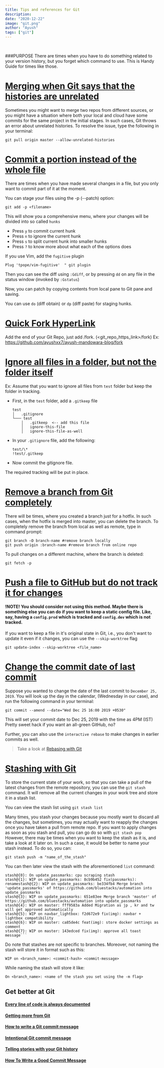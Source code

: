 ```yaml
---
title: Tips and references for Git
description:
date: "2020-12-22"
image: "git.png"
author: "Ayush"
tags: ["git"]
---
```


<br />

###PURPOSE
There are times when you have to do something related to your version history, but you forget which command to use. This is Handy Guide for times like those.

# [Merging when Git says that the histories are unrelated](https://www.educative.io/edpresso/the-fatal-refusing-to-merge-unrelated-histories-git-error)

Sometimes you might want to merge two repos from different sources, or you might have a situation where both your local and cloud have some commits for the same project in the initial stages.
In such cases, Git throws an error about unrelated histories.
To resolve the issue, type the following in your terminal:

```
git pull origin master --allow-unrelated-histories
```

# [Commit a portion instead of the whole file](https://filip-prochazka.com/blog/git-commit-only-parts-of-a-file)

There are times when you have made several changes in a file, but you only want to commit part of it at the moment.

You can stage your files using the -p (--patch) option:

```
git add -p <filename>
```

This will show you a comprehensive menu, where your changes will be divided into so called `hunks`

- Press `y` to commit current hunk
- Press `n` to ignore the current hunk
- Press `s` to split current hunk into smaller hunks
- Press `?` to know more about what each of the options does

If you use Vim, add the `fugitive` plugin

```
Plug 'tpope/vim-fugitive'  " git plugin
```

Then you can see the diff using `:Gdiff`, or by pressing `dd` on any file in the status window (invoked by `:Gstatus`)

Now, you can patch by copying contents from local pane to Git pane and saving.

You can use `do` (diff obtain) or `dp` (diff paste) for staging hunks.

# [Quick Fork HyperLink](https://stackoverflow.com/a/32460729/7048915)

Add the end of your Git Repo, just add /fork. (<git_repo_https_link>/fork)
Ex: https://github.com/ayushxx7/ayush-mandowara-blog/fork

# [Ignore all files in a folder, but not the folder itself](https://stackoverflow.com/a/4250082)

Ex: Assume that you want to ignore all files from `test` folder but keep the folder in tracking.

- First, in the `test` folder, add a `.gitkeep` file

  ```
  test
  │   .gitignore
  └─── test
      │   .gitkeep  <-- add this file
      │   ignore-this-file
      │   ignore-this-file-as-well
  ```

- In your `.gitignore` file, add the following:
  ```
  test/\*
  !test/.gitkeep
  ```
- Now commit the gitignore file.

The required tracking will be put in place.

# [Remove a branch from Git completely](https://stackoverflow.com/questions/5094293/git-remote-branch-deleted-but-still-it-appears-in-branch-a)

There will be times, where you created a branch just for a hotfix.
In such cases, when the hotfix is merged into master, you can delete the branch.
To completely remove the branch from local as well as remote, type in command prompt:

```
git branch –D branch-name #remove branch locally
git push origin :branch-name #remove branch from online repo
```

To pull changes on a different machine, where the branch is deleted:

```
git fetch -p
```

# [Push a file to GitHub but do not track it for changes](https://compiledsuccessfully.dev/git-skip-worktree/)

#### !NOTE! You should consider not using this method. Maybe there is something else you can do if you want to keep a static config file. Like, say, having a `config.prod` which is tracked and `config.dev` which is not tracked.

If you want to keep a file in it's original state in Git, i.e., you don't want to update it even if it changes, you can use the `--skip-worktree` flag

```
git update-index --skip-worktree <file_name>
```

# [Change the commit date of last commit](https://stackoverflow.com/a/5017265/7048915)

Suppose you wanted to change the date of the last commit to `December 25, 2019`.
You will look up the day in the calendar, (Wednesday in our case), and run the following command in your terminal:

```
git commit --amend --date="Wed Dec 25 16:00 2019 +0530"
```

This will set your commit date to Dec 25, 2019 with the time as 4PM (IST)
Pretty sweet hack if you want an all-green GitHub, no?

Further, you can also use the `interactive rebase` to make changes in earlier commits as well.

> Take a look at [Rebasing with Git](../07-Rebasing-with-Git)

# [Stashing with Git](https://stackoverflow.com/a/15197232/7048915)

To store the current state of your work, so that you can take a pull of the latest changes from the remote repository,
you can use the `git stash` command.
It will remove all the current changes in your work tree and store it in a stash list.

You can view the stash list using `git stash list`

Many times, you stash your changes because you mostly want to discard all the changes, but sometimes,
you may actually want to reapply the changes once you have taken a pull from remote repo.
If you want to apply changes as soon as you stash and pull, you can go do so with `git stash pop`
However, there may be times when you want to keep the stash as it is, and take a look at it later on.
In such a case, it would be better to name your stash instead.
To do so, you can:

```
git stash push -m "name_of_the_stash"
```

You can then later view the stash with the aforementioned `list` command:

````
stash@{0}: On update_passmarks: cpu scraping stash
stash@{1}: WIP on update_passmarks: 8cb9b452 fix(passmarks): renamestash@{2}: WIP on update_passmarks: be334fb4 Merge branch 'update_passmarks' of https://github.com/bluestacks/automation into update_passmarks
stash@{3}: WIP on update_passmarks: 651e83ee Merge branch 'master' of https://github.com/bluestacks/automation into update_passmarks
stash@{4}: WIP on master: fff9583a Added Migration as jp , kr and tw will get approved automatically
stash@{5}: WIP on navbar_lightbox: f2d672e9 fix(img): navbar + lightbox compatibility
stash@{6}: WIP on master: ca85de4c feat(img): store docker settings as comment
stash@{7}: WIP on master: 143edced fix(img): approve all toast message```
````

Do note that stashes are not specific to branches.
Moreover, not naming the stash will store it in format such as this:

```
WIP on <branch_name>: <commit-hash> <commit-message>
```

While naming the stash will store it like:

```
On <branch_name>: <name of the stash you set using the -m flag>
```

## Get better at Git

#### [Every line of code is always documented](https://mislav.net/2014/02/hidden-documentation/)

#### [Getting more from Git](https://www.youtube.com/watch?v=FQ4IdcrOUz0)

#### [How to write a Git commit message](https://chris.beams.io/posts/git-commit/)

#### [Intentional Git commit message](https://stevetarver.github.io/2016/02/19/intentional-git-comments.html)

#### [Telling stories with your Git history](https://www.futurelearn.com/info/blog/telling-stories-with-your-git-history)

#### [How To Write a Good Commit Message](http://api.coala.io/en/latest/Developers/Writing_Good_Commits.html)
